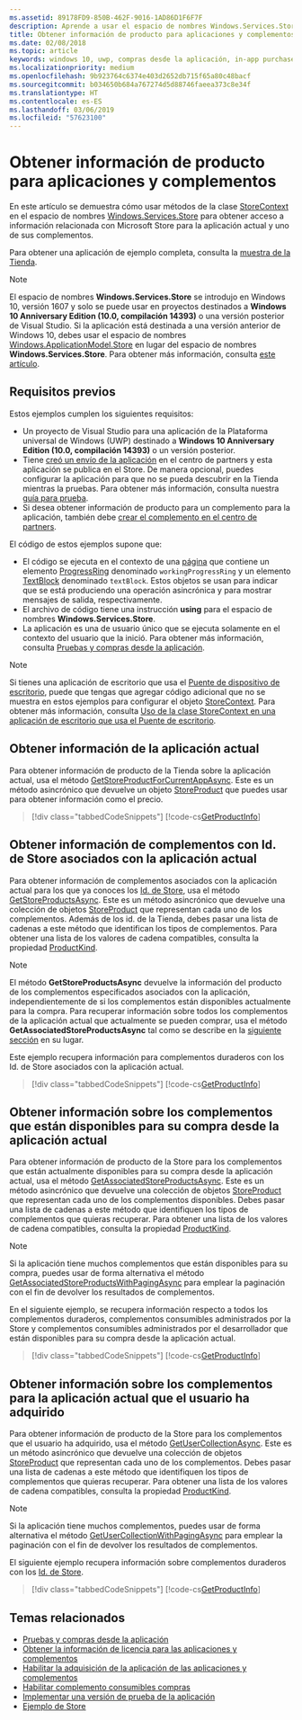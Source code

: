 ```yaml
---
ms.assetid: 89178FD9-850B-462F-9016-1AD86D1F6F7F
description: Aprende a usar el espacio de nombres Windows.Services.Store para obtener información del producto relacionada con la Tienda para la aplicación actual o uno de sus complementos.
title: Obtener información de producto para aplicaciones y complementos
ms.date: 02/08/2018
ms.topic: article
keywords: windows 10, uwp, compras desde la aplicación, in-app purchases, IAP, complementos, add-ons, Windows.Services.Store
ms.localizationpriority: medium
ms.openlocfilehash: 9b923764c6374e403d2652db715f65a80c48bacf
ms.sourcegitcommit: b034650b684a767274d5d88746faeea373c8e34f
ms.translationtype: HT
ms.contentlocale: es-ES
ms.lasthandoff: 03/06/2019
ms.locfileid: "57623100"
---
```

# <a name="get-product-info-for-apps-and-add-ons"></a>Obtener información de producto para aplicaciones y complementos

En este artículo se demuestra cómo usar métodos de la clase [StoreContext](https://msdn.microsoft.com/library/windows/apps/windows.services.store.storecontext.aspx) en el espacio de nombres [Windows.Services.Store](https://msdn.microsoft.com/library/windows/apps/windows.services.store.aspx) para obtener acceso a información relacionada con Microsoft Store para la aplicación actual y uno de sus complementos.

Para obtener una aplicación de ejemplo completa, consulta la [muestra de la Tienda](https://github.com/Microsoft/Windows-universal-samples/tree/master/Samples/Store).

> [!NOTE]
> El espacio de nombres **Windows.Services.Store** se introdujo en Windows 10, versión 1607 y solo se puede usar en proyectos destinados a **Windows 10 Anniversary Edition (10.0, compilación 14393)** o una versión posterior de Visual Studio. Si la aplicación está destinada a una versión anterior de Windows 10, debes usar el espacio de nombres [Windows.ApplicationModel.Store](https://msdn.microsoft.com/library/windows/apps/windows.applicationmodel.store.aspx) en lugar del espacio de nombres **Windows.Services.Store**. Para obtener más información, consulta [este artículo](in-app-purchases-and-trials-using-the-windows-applicationmodel-store-namespace.md).

## <a name="prerequisites"></a>Requisitos previos

Estos ejemplos cumplen los siguientes requisitos:
* Un proyecto de Visual Studio para una aplicación de la Plataforma universal de Windows (UWP) destinado a **Windows 10 Anniversary Edition (10.0, compilación 14393)** o un versión posterior.
* Tiene [creó un envío de la aplicación](https://msdn.microsoft.com/windows/uwp/publish/app-submissions) en el centro de partners y esta aplicación se publica en el Store. De manera opcional, puedes configurar la aplicación para que no se pueda descubrir en la Tienda mientras la pruebas. Para obtener más información, consulta nuestra [guía para prueba](in-app-purchases-and-trials.md#testing).
* Si desea obtener información de producto para un complemento para la aplicación, también debe [crear el complemento en el centro de partners](../publish/add-on-submissions.md).

El código de estos ejemplos supone que:
* El código se ejecuta en el contexto de una [página](https://msdn.microsoft.com/library/windows/apps/windows.ui.xaml.controls.page.aspx) que contiene un elemento [ProgressRing](https://msdn.microsoft.com/library/windows/apps/windows.ui.xaml.controls.progressring.aspx) denominado ```workingProgressRing``` y un elemento [TextBlock](https://msdn.microsoft.com/library/windows/apps/windows.ui.xaml.controls.textblock.aspx) denominado ```textBlock```. Estos objetos se usan para indicar que se está produciendo una operación asincrónica y para mostrar mensajes de salida, respectivamente.
* El archivo de código tiene una instrucción **using** para el espacio de nombres **Windows.Services.Store**.
* La aplicación es una de usuario único que se ejecuta solamente en el contexto del usuario que la inició. Para obtener más información, consulta [Pruebas y compras desde la aplicación](in-app-purchases-and-trials.md#api_intro).

> [!NOTE]
> Si tienes una aplicación de escritorio que usa el [Puente de dispositivo de escritorio](https://developer.microsoft.com/windows/bridges/desktop), puede que tengas que agregar código adicional que no se muestra en estos ejemplos para configurar el objeto [StoreContext](https://msdn.microsoft.com/library/windows/apps/windows.services.store.storecontext.aspx). Para obtener más información, consulta [Uso de la clase StoreContext en una aplicación de escritorio que usa el Puente de escritorio](in-app-purchases-and-trials.md#desktop).

## <a name="get-info-for-the-current-app"></a>Obtener información de la aplicación actual

Para obtener información de producto de la Tienda sobre la aplicación actual, usa el método [GetStoreProductForCurrentAppAsync](https://docs.microsoft.com/uwp/api/windows.services.store.storecontext.getstoreproductforcurrentappasync). Este es un método asincrónico que devuelve un objeto [StoreProduct](https://msdn.microsoft.com/library/windows/apps/windows.services.store.storeproduct.aspx) que puedes usar para obtener información como el precio.

> [!div class="tabbedCodeSnippets"]
[!code-cs[GetProductInfo](./code/InAppPurchasesAndLicenses_RS1/cs/GetAppInfoPage.xaml.cs#GetAppInfo)]

## <a name="get-info-for-add-ons-with-known-store-ids-that-are-associated-with-the-current-app"></a>Obtener información de complementos con Id. de Store asociados con la aplicación actual

Para obtener información de complementos asociados con la aplicación actual para los que ya conoces los [Id. de Store](in-app-purchases-and-trials.md#store_ids), usa el método [GetStoreProductsAsync](https://docs.microsoft.com/uwp/api/windows.services.store.storecontext.getstoreproductsasync). Este es un método asincrónico que devuelve una colección de objetos [StoreProduct](https://msdn.microsoft.com/library/windows/apps/windows.services.store.storeproduct.aspx) que representan cada uno de los complementos. Además de los id. de la Tienda, debes pasar una lista de cadenas a este método que identifican los tipos de complementos. Para obtener una lista de los valores de cadena compatibles, consulta la propiedad [ProductKind](https://docs.microsoft.com/uwp/api/windows.services.store.storeproduct.productkind).

> [!NOTE]
> El método **GetStoreProductsAsync** devuelve la información del producto de los complementos especificados asociados con la aplicación, independientemente de si los complementos están disponibles actualmente para la compra. Para recuperar información sobre todos los complementos de la aplicación actual que actualmente se pueden comprar, usa el método **GetAssociatedStoreProductsAsync** tal como se describe en la [siguiente sección](#get-info-for-add-ons-that-are-available-for-purchase-from-the-current-app) en su lugar.

Este ejemplo recupera información para complementos duraderos con los Id. de Store asociados con la aplicación actual.

> [!div class="tabbedCodeSnippets"]
[!code-cs[GetProductInfo](./code/InAppPurchasesAndLicenses_RS1/cs/GetProductInfoPage.xaml.cs#GetProductInfo)]

## <a name="get-info-for-add-ons-that-are-available-for-purchase-from-the-current-app"></a>Obtener información sobre los complementos que están disponibles para su compra desde la aplicación actual

Para obtener información de producto de la Store para los complementos que están actualmente disponibles para su compra desde la aplicación actual, usa el método [GetAssociatedStoreProductsAsync](https://docs.microsoft.com/uwp/api/windows.services.store.storecontext.getassociatedstoreproductsasync). Este es un método asincrónico que devuelve una colección de objetos [StoreProduct](https://msdn.microsoft.com/library/windows/apps/windows.services.store.storeproduct.aspx) que representan cada uno de los complementos disponibles. Debes pasar una lista de cadenas a este método que identifiquen los tipos de complementos que quieras recuperar. Para obtener una lista de los valores de cadena compatibles, consulta la propiedad [ProductKind](https://docs.microsoft.com/uwp/api/windows.services.store.storeproduct.productkind).

> [!NOTE]
> Si la aplicación tiene muchos complementos que están disponibles para su compra, puedes usar de forma alternativa el método [GetAssociatedStoreProductsWithPagingAsync](https://docs.microsoft.com/uwp/api/Windows.Services.Store.StoreContext.GetAssociatedStoreProductsWithPagingAsync) para emplear la paginación con el fin de devolver los resultados de complementos.

En el siguiente ejemplo, se recupera información respecto a todos los complementos duraderos, complementos consumibles administrados por la Store y complementos consumibles administrados por el desarrollador que están disponibles para su compra desde la aplicación actual.

> [!div class="tabbedCodeSnippets"]
[!code-cs[GetProductInfo](./code/InAppPurchasesAndLicenses_RS1/cs/GetAddOnInfoPage.xaml.cs#GetAddOnInfo)]


## <a name="get-info-for-add-ons-for-the-current-app-that-the-user-has-purchased"></a>Obtener información sobre los complementos para la aplicación actual que el usuario ha adquirido

Para obtener información de producto de la Store para los complementos que el usuario ha adquirido, usa el método [GetUserCollectionAsync](https://docs.microsoft.com/uwp/api/windows.services.store.storecontext.getusercollectionasync). Este es un método asincrónico que devuelve una colección de objetos [StoreProduct](https://msdn.microsoft.com/library/windows/apps/windows.services.store.storeproduct.aspx) que representan cada uno de los complementos. Debes pasar una lista de cadenas a este método que identifiquen los tipos de complementos que quieras recuperar. Para obtener una lista de los valores de cadena compatibles, consulta la propiedad [ProductKind](https://msdn.microsoft.com/library/windows/apps/windows.services.store.storeproduct.productkind.aspx).

> [!NOTE]
> Si la aplicación tiene muchos complementos, puedes usar de forma alternativa el método [GetUserCollectionWithPagingAsync](https://docs.microsoft.com/uwp/api/windows.services.store.storecontext.getusercollectionwithpagingasync) para emplear la paginación con el fin de devolver los resultados de complementos.

El siguiente ejemplo recupera información sobre complementos duraderos con los [Id. de Store](in-app-purchases-and-trials.md#store_ids).

> [!div class="tabbedCodeSnippets"]
[!code-cs[GetProductInfo](./code/InAppPurchasesAndLicenses_RS1/cs/GetUserCollectionPage.xaml.cs#GetUserCollection)]

## <a name="related-topics"></a>Temas relacionados

* [Pruebas y compras desde la aplicación](in-app-purchases-and-trials.md)
* [Obtener la información de licencia para las aplicaciones y complementos](get-license-info-for-apps-and-add-ons.md)
* [Habilitar la adquisición de la aplicación de las aplicaciones y complementos](enable-in-app-purchases-of-apps-and-add-ons.md)
* [Habilitar complemento consumibles compras](enable-consumable-add-on-purchases.md)
* [Implementar una versión de prueba de la aplicación](implement-a-trial-version-of-your-app.md)
* [Ejemplo de Store](https://github.com/Microsoft/Windows-universal-samples/tree/master/Samples/Store)
